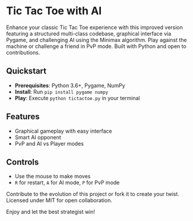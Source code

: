 # Tic Tac Toe with AI

Enhance your classic Tic Tac Toe experience with this improved version featuring a structured multi-class codebase, graphical interface via Pygame, and challenging AI using the Minimax algorithm. Play against the machine or challenge a friend in PvP mode. Built with Python and open to contributions.

## Quickstart
- **Prerequisites**: Python 3.6+, Pygame, NumPy
- **Install**: Run `pip install pygame numpy`
- **Play**: Execute `python tictactoe.py` in your terminal

## Features
- Graphical gameplay with easy interface
- Smart AI opponent
- PvP and AI vs Player modes

## Controls
- Use the mouse to make moves
- `R` for restart, `A` for AI mode, `P` for PvP mode

Contribute to the evolution of this project or fork it to create your twist. Licensed under MIT for open collaboration.

Enjoy and let the best strategist win!
